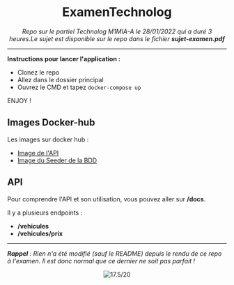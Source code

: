 <div align="center">
  <h1>ExamenTechnolog</h1>
  <em>Repo sur le partiel Technolog M1MIA-A le 28/01/2022 qui a duré 3 heures.Le sujet est disponible sur le repo dans le fichier <strong>sujet-examen.pdf</strong></em>
</div>

--- 

**Instructions pour lancer l'application :**
- Clonez le repo
- Allez dans le dossier principal
- Ouvrez le CMD et tapez `docker-compose up`

ENJOY !

## Images Docker-hub
Les images sur docker hub :
- [Image de l'API](https://hub.docker.com/repository/docker/deimox/api_rest)
- [Image du Seeder de la BDD](https://hub.docker.com/repository/docker/deimox/seeder)

## API
Pour comprendre l'API et son utilisation, vous pouvez aller sur **/docs**.  

Il y a plusieurs endpoints :
- **/vehicules**
- **/vehicules/prix**

---

*__Rappel__ : Rien n'a été modifié (sauf le README) depuis le rendu de ce repo à l'examen. Il est donc normal que ce dernier ne soit pas parfait !*

<div align="center">
  <img src="https://readme-typing-svg.herokuapp.com?font=Fira+Code&duration=4000&color=27F73D&center=true&multiline=true&lines=Note+finale+%3A;17.5%2F20" alt="17.5/20">
</div>
